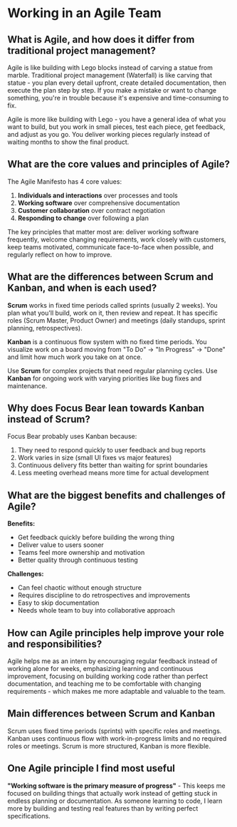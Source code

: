 # Working in an Agile Team

## What is Agile, and how does it differ from traditional project management?

Agile is like building with Lego blocks instead of carving a statue from marble. Traditional project management (Waterfall) is like carving that statue - you plan every detail upfront, create detailed documentation, then execute the plan step by step. If you make a mistake or want to change something, you're in trouble because it's expensive and time-consuming to fix.

Agile is more like building with Lego - you have a general idea of what you want to build, but you work in small pieces, test each piece, get feedback, and adjust as you go. You deliver working pieces regularly instead of waiting months to show the final product.

## What are the core values and principles of Agile?

The Agile Manifesto has 4 core values:
1. **Individuals and interactions** over processes and tools
2. **Working software** over comprehensive documentation  
3. **Customer collaboration** over contract negotiation
4. **Responding to change** over following a plan

The key principles that matter most are: deliver working software frequently, welcome changing requirements, work closely with customers, keep teams motivated, communicate face-to-face when possible, and regularly reflect on how to improve.

## What are the differences between Scrum and Kanban, and when is each used?

**Scrum** works in fixed time periods called sprints (usually 2 weeks). You plan what you'll build, work on it, then review and repeat. It has specific roles (Scrum Master, Product Owner) and meetings (daily standups, sprint planning, retrospectives).

**Kanban** is a continuous flow system with no fixed time periods. You visualize work on a board moving from "To Do" → "In Progress" → "Done" and limit how much work you take on at once.

Use **Scrum** for complex projects that need regular planning cycles. Use **Kanban** for ongoing work with varying priorities like bug fixes and maintenance.

## Why does Focus Bear lean towards Kanban instead of Scrum?

Focus Bear probably uses Kanban because:
1. They need to respond quickly to user feedback and bug reports
2. Work varies in size (small UI fixes vs major features)  
3. Continuous delivery fits better than waiting for sprint boundaries
4. Less meeting overhead means more time for actual development

## What are the biggest benefits and challenges of Agile?

**Benefits:**
- Get feedback quickly before building the wrong thing
- Deliver value to users sooner
- Teams feel more ownership and motivation
- Better quality through continuous testing

**Challenges:**  
- Can feel chaotic without enough structure
- Requires discipline to do retrospectives and improvements
- Easy to skip documentation
- Needs whole team to buy into collaborative approach

## How can Agile principles help improve your role and responsibilities?

Agile helps me as an intern by encouraging regular feedback instead of working alone for weeks, emphasizing learning and continuous improvement, focusing on building working code rather than perfect documentation, and teaching me to be comfortable with changing requirements - which makes me more adaptable and valuable to the team.

## Main differences between Scrum and Kanban

Scrum uses fixed time periods (sprints) with specific roles and meetings. Kanban uses continuous flow with work-in-progress limits and no required roles or meetings. Scrum is more structured, Kanban is more flexible.

## One Agile principle I find most useful  

**"Working software is the primary measure of progress"** - This keeps me focused on building things that actually work instead of getting stuck in endless planning or documentation. As someone learning to code, I learn more by building and testing real features than by writing perfect specifications.